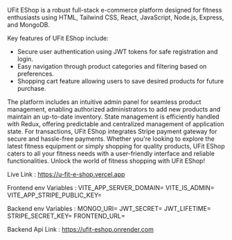 UFit EShop is a robust full-stack e-commerce platform designed for fitness enthusiasts using HTML, Tailwind CSS, React, JavaScript, Node.js, Express, and MongoDB.

Key features of UFit EShop include:
- Secure user authentication using JWT tokens for safe registration and login.
- Easy navigation through product categories and filtering based on preferences.
- Shopping cart feature allowing users to save desired products for future purchase.

The platform includes an intuitive admin panel for seamless product management, enabling authorized administrators to add new products and maintain an up-to-date inventory.
State management is efficiently handled with Redux, offering predictable and centralized management of application state.
For transactions, UFit EShop integrates Stripe payment gateway for secure and hassle-free payments.
Whether you're looking to explore the latest fitness equipment or simply shopping for quality products, UFit EShop caters to all your fitness needs with a user-friendly interface and reliable functionalities. Unlock the world of fitness shopping with UFit EShop!

Live Link : https://u-fit-e-shop.vercel.app

Frontend env Variables :
VITE_APP_SERVER_DOMAIN=
VITE_IS_ADMIN=
VITE_APP_STRIPE_PUBLIC_KEY=

Backend env Variables :
MONGO_URI=
JWT_SECRET=
JWT_LIFETIME=
STRIPE_SECRET_KEY=
FRONTEND_URL=

Backend Api Link : https://ufit-eshop.onrender.com


